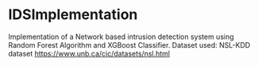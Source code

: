 # IDSImplementation
Implementation of a Network based intrusion detection system using Random Forest Algorithm and XGBoost Classifier. 
Dataset used: NSL-KDD dataset https://www.unb.ca/cic/datasets/nsl.html


